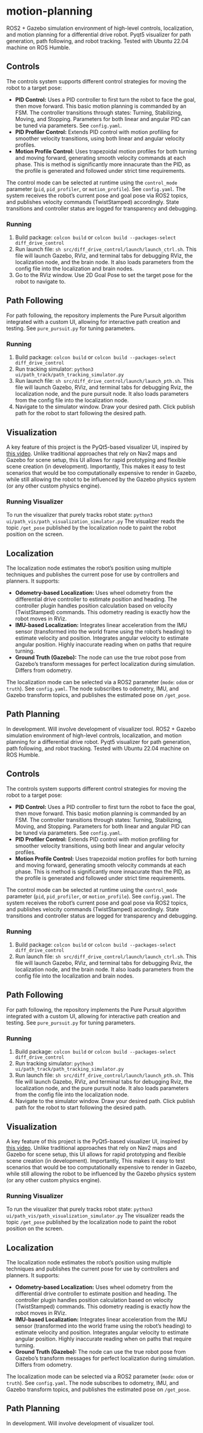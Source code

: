 # motion-planning
ROS2 + Gazebo simulation environment of high-level controls, localization, and motion planning for a differential drive robot. Pyqt5 visualizer for path generation, path following, and robot tracking. Tested with Ubuntu 22.04 machine on ROS Humble.

## Controls

The controls system supports different control strategies for moving the robot to a target pose:

- **PID Control:** Uses a PID controller to first turn the robot to face the goal, then move forward. This basic motion planning is commanded by an FSM. The controller transitions through states: Turning, Stabilizing, Moving, and Stopping. Parameters for both linear and angular PID can be tuned via parameters. See `config.yaml`.
- **PID Profiler Control:** Extends PID control with motion profiling for smoother velocity transitions, using both linear and angular velocity profiles.
- **Motion Profile Control:** Uses trapezoidal motion profiles for both turning and moving forward, generating smooth velocity commands at each phase. This is method is significantly more innacurate than the PID, as the profile is generated and followed under strict time requirements. 

The control mode can be selected at runtime using the `control_mode` parameter (`pid`, `pid_profiler`, or `motion_profile`). See `config.yaml`. The system receives the robot’s current pose and goal pose via ROS2 topics, and publishes velocity commands (TwistStamped) accordingly. State transitions and controller status are logged for transparency and debugging.

### Running

1. Build package: `colcon build` or `colcon build --packages-select diff_drive_control`
2. Run launch file: `sh src/diff_drive_control/launch/launch_ctrl.sh`. This file will launch Gazebo, RViz, and terminal tabs for debugging RViz, the localization node, and the brain node. It also loads parameters from the config file into the localization and brain nodes.
3. Go to the RViz window. Use 2D Goal Pose to set the target pose for the robot to navigate to.

## Path Following

For path following, the repository implements the Pure Pursuit algorithm integrated with a custom UI, allowing for interactive path creation and testing. See `pure_pursuit.py` for tuning parameters.

### Running
1. Build package: `colcon build` or `colcon build --packages-select diff_drive_control`
2. Run tracking simulator: `python3 ui/path_track/path_tracking_simulator.py`
3. Run launch file: `sh src/diff_drive_control/launch/launch_pth.sh`. This file will launch Gazebo, RViz, and terminal tabs for debugging Rviz, the localization node, and the pure pursuit node. It also loads parameters from the config file into the localization node.
4. Navigate to the simulator window. Draw your desired path. Click publish path for the robot to start following the desired path. 

## Visualization

A key feature of this project is the PyQt5-based visualizer UI, inspired by [this video](https://www.youtube.com/watch?v=u54WAlAewMU). Unlike traditional approaches that rely on Nav2 maps and Gazebo for scene setup, this UI allows for rapid prototyping and flexible scene creation (in development). Importantly, This makes it easy to test scenarios that would be too computationally expensive to render in Gazebo, while still allowing the robot to be influenced by the Gazebo physics system (or any other custom physics engine). 

### Running Visualizer

To run the visualizer that purely tracks robot state: `python3 ui/path_vis/path_visualization_simulator.py`
The visualizer reads the topic `/get_pose` published by the localization node to paint the robot position on the screen.

## Localization

The localization node estimates the robot’s position using multiple techniques and publishes the current pose for use by controllers and planners. It supports:

- **Odometry-based Localization:** Uses wheel odometry from the differential drive controller to estimate position and heading. The controller plugin handles position calculation based on velocity (TwistStamped) commands. This odometry reading is exactly how the robot moves in RViz.
- **IMU-based Localization:** Integrates linear acceleration from the IMU sensor (transformed into the world frame using the robot’s heading) to estimate velocity and position. Integrates angular velocity to estimate angular position. Highly inaccurate reading when on paths that require turning.
- **Ground Truth (Gazebo):** The node can use the true robot pose from Gazebo’s transform messages for perfect localization during simulation. Differs from odometry.

The localization mode can be selected via a ROS2 parameter (`mode`: `odom` or `truth`). See `config.yaml`. The node subscribes to odometry, IMU, and Gazebo transform topics, and publishes the estimated pose on `/get_pose`.

## Path Planning

In development. Will involve development of visualizer tool.
ROS2 + Gazebo simulation environment of high-level controls, localization, and motion planning for a differential drive robot. Pyqt5 visualizer for path generation, path following, and robot tracking. Tested with Ubuntu 22.04 machine on ROS Humble.

## Controls

The controls system supports different control strategies for moving the robot to a target pose:

- **PID Control:** Uses a PID controller to first turn the robot to face the goal, then move forward. This basic motion planning is commanded by an FSM. The controller transitions through states: Turning, Stabilizing, Moving, and Stopping. Parameters for both linear and angular PID can be tuned via parameters. See `config.yaml`.
- **PID Profiler Control:** Extends PID control with motion profiling for smoother velocity transitions, using both linear and angular velocity profiles.
- **Motion Profile Control:** Uses trapezoidal motion profiles for both turning and moving forward, generating smooth velocity commands at each phase. This is method is significantly more innacurate than the PID, as the profile is generated and followed under strict time requirements. 

The control mode can be selected at runtime using the `control_mode` parameter (`pid`, `pid_profiler`, or `motion_profile`). See `config.yaml`. The system receives the robot’s current pose and goal pose via ROS2 topics, and publishes velocity commands (TwistStamped) accordingly. State transitions and controller status are logged for transparency and debugging.

### Running

1. Build package: `colcon build` or `colcon build --packages-select diff_drive_control`
2. Run launch file: `sh src/diff_drive_control/launch/launch_ctrl.sh`. This file will launch Gazebo, RViz, and terminal tabs for debugging Rviz, the localization node, and the brain node. It also loads parameters from the config file into the localization and brain nodes.

## Path Following

For path following, the repository implements the Pure Pursuit algorithm integrated with a custom UI, allowing for interactive path creation and testing. See `pure_pursuit.py` for tuning parameters.

### Running
1. Build package: `colcon build` or `colcon build --packages-select diff_drive_control`
2. Run tracking simulator: `python3 ui/path_track/path_tracking_simulator.py`
3. Run launch file: `sh src/diff_drive_control/launch/launch_pth.sh`. This file will launch Gazebo, RViz, and terminal tabs for debugging Rviz, the localization node, and the pure pursuit node. It also loads parameters from the config file into the localization node.
4. Navigate to the simulator window. Draw your desired path. Click publish path for the robot to start following the desired path. 

## Visualization

A key feature of this project is the PyQt5-based visualizer UI, inspired by [this video](https://www.youtube.com/watch?v=u54WAlAewMU). Unlike traditional approaches that rely on Nav2 maps and Gazebo for scene setup, this UI allows for rapid prototyping and flexible scene creation (in development). Importantly, This makes it easy to test scenarios that would be too computationally expensive to render in Gazebo, while still allowing the robot to be influenced by the Gazebo physics system (or any other custom physics engine). 

### Running Visualizer

To run the visualizer that purely tracks robot state: `python3 ui/path_vis/path_visualization_simulator.py`
The visualizer reads the topic `/get_pose` published by the localization node to paint the robot position on the screen.

## Localization

The localization node estimates the robot’s position using multiple techniques and publishes the current pose for use by controllers and planners. It supports:

- **Odometry-based Localization:** Uses wheel odometry from the differential drive controller to estimate position and heading. The controller plugin handles position calculation based on velocity (TwistStamped) commands. This odometry reading is exactly how the robot moves in RViz.
- **IMU-based Localization:** Integrates linear acceleration from the IMU sensor (transformed into the world frame using the robot’s heading) to estimate velocity and position. Integrates angular velocity to estimate angular position. Highly inaccurate reading when on paths that require turning.
- **Ground Truth (Gazebo):** The node can use the true robot pose from Gazebo’s transform messages for perfect localization during simulation. Differs from odometry.

The localization mode can be selected via a ROS2 parameter (`mode`: `odom` or `truth`). See `config.yaml`. The node subscribes to odometry, IMU, and Gazebo transform topics, and publishes the estimated pose on `/get_pose`.

## Path Planning

In development. Will involve development of visualizer tool.